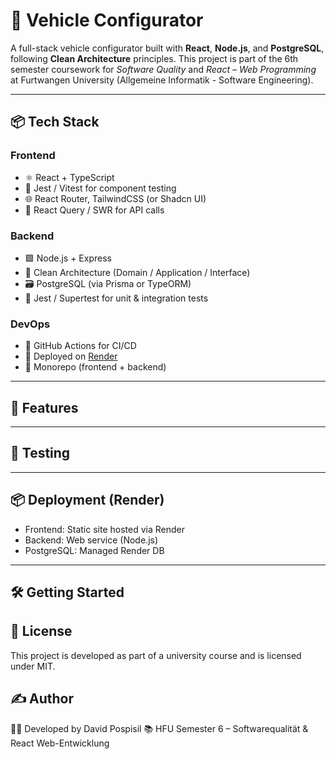 # 🚗 Vehicle Configurator

A full-stack vehicle configurator built with **React**, **Node.js**, and **PostgreSQL**, following **Clean Architecture** principles. This project is part of the 6th semester coursework for *Software Quality* and *React – Web Programming* at Furtwangen University (Allgemeine Informatik - Software Engineering).

---

## 📦 Tech Stack

### Frontend

- ⚛️ React + TypeScript
- 🧪 Jest / Vitest for component testing
- 🌐 React Router, TailwindCSS (or Shadcn UI)
- 🔁 React Query / SWR for API calls

### Backend

- 🟩 Node.js + Express
- 🧠 Clean Architecture (Domain / Application / Interface)
- 🗃️ PostgreSQL (via Prisma or TypeORM)
- 🧪 Jest / Supertest for unit & integration tests

### DevOps

- 🔄 GitHub Actions for CI/CD
- 🚀 Deployed on [Render](https://render.com)
- 📁 Monorepo (frontend + backend)

---

## 🚀 Features

---

## 🧪 Testing

---

## 📦 Deployment (Render)

- Frontend: Static site hosted via Render
- Backend: Web service (Node.js)
- PostgreSQL: Managed Render DB

---

## 🛠️ Getting Started

## 📄 License

This project is developed as part of a university course and is licensed under MIT.

## ✍️ Author

👨‍💻 Developed by David Pospisil
📚 HFU Semester 6 – Softwarequalität & React Web-Entwicklung